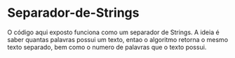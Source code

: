 # Separador-de-Strings
O código aqui exposto funciona como um separador de Strings.
A ideia é saber quantas palavras possui um texto, entao o algoritmo retorna o mesmo texto separado, bem como o numero de palavras que o texto possui.
